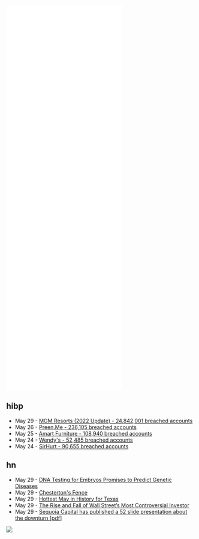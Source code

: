 ![Metrics](https://raw.githubusercontent.com/phixion/phixion/master/metrics.svg)

## hibp

<!--
for https://github.com/phixion/phixion/blob/main/.github/workflows/feeds.yml
-->
<!--START_SECTION:haveibeenpwnd-->
- May 29 - [MGM Resorts (2022 Update) - 24,842,001 breached accounts](https://haveibeenpwned.com/PwnedWebsites#MGM2022Update)
- May 26 - [Preen.Me - 236,105 breached accounts](https://haveibeenpwned.com/PwnedWebsites#PreenMe)
- May 25 - [Amart Furniture - 108,940 breached accounts](https://haveibeenpwned.com/PwnedWebsites#AmartFurniture)
- May 24 - [Wendy's - 52,485 breached accounts](https://haveibeenpwned.com/PwnedWebsites#Wendys)
- May 24 - [SirHurt - 90,655 breached accounts](https://haveibeenpwned.com/PwnedWebsites#SirHurt)
<!--END_SECTION:haveibeenpwnd-->

## hn

<!--
for https://github.com/phixion/phixion/blob/main/.github/workflows/feeds.yml
-->
<!--START_SECTION:hn-->
- May 29 - [DNA Testing for Embryos Promises to Predict Genetic Diseases](https://www.bloomberg.com/news/features/2022-05-26/dna-testing-for-embryos-promises-to-predict-genetic-diseases)
- May 29 - [Chesterton's Fence](https://en.wiktionary.org/wiki/Chesterton%27s_fence)
- May 29 - [Hottest May in History for Texas](https://cbsaustin.com/weather/weather-blog/our-hottest-may-in-history-gets-much-worse-next-week)
- May 29 - [The Rise and Fall of Wall Street’s Most Controversial Investor](https://nymag.com/intelligencer/2022/05/the-rise-and-fall-of-cathie-wood.html)
- May 29 - [Sequoia Capital has published a 52 slide presentation about the downturn [pdf]](https://s3.documentcloud.org/documents/22036831/adaptingtoenduremay2022.pdf)
<!--END_SECTION:hn-->

<!--
for https://yhype.me
-->
![](https://hit.yhype.me/github/profile?user_id=13013670)
